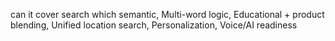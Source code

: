 can it cover search which semantic, Multi-word logic, Educational + product blending, Unified location search, Personalization, Voice/AI readiness